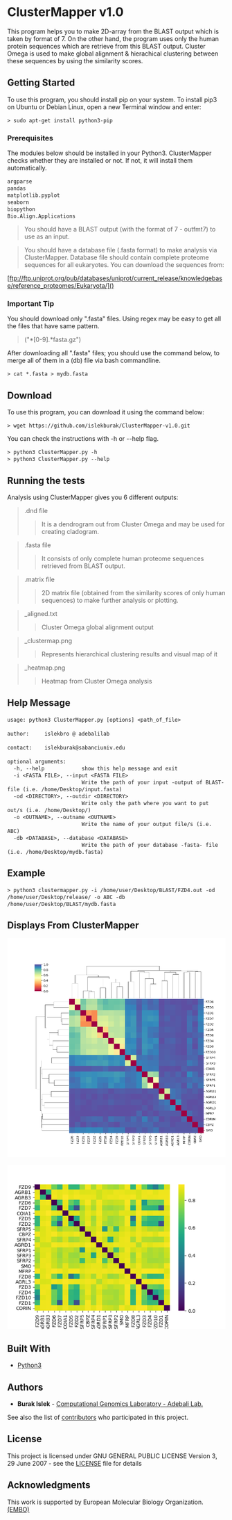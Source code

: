 # ClusterMapper v1.0

This program helps you to make 2D-array from the BLAST output which is taken by format of 7. On the other hand, the program uses only the human protein sequences which are retrieve from this BLAST output. Cluster Omega is used to make global alignment & hierachical clustering between these sequences by using the similarity scores.

## Getting Started

To use this program, you should install pip on your system.
To install pip3 on Ubuntu or Debian Linux, open a new Terminal window and enter:

```
> sudo apt-get install python3-pip
```
### Prerequisites

The modules below should be installed in your Python3. ClusterMapper checks whether they are installed or not. If not, it will install them automatically.

```
argparse
pandas
matplotlib.pyplot
seaborn
biopython
Bio.Align.Applications
```

> You should have a BLAST output (with the format of 7 - outfmt7) to use as an input.

> You should have a database file (.fasta format) to make analysis via ClusterMapper. Database file should contain
complete proteome sequences for all eukaryotes. You can download the sequences from:

[ftp://ftp.uniprot.org/pub/databases/uniprot/current_release/knowledgebase/reference_proteomes/Eukaryota/]()

### Important Tip
You should download only ".fasta" files. Using regex may be easy to get all the files that have same pattern.

>("*[0-9].*fasta.gz")

After downloading all ".fasta" files; you should use the command below, to merge all of them in a (db) file via bash commandline.
```
> cat *.fasta > mydb.fasta
```
## Download

To use this program, you can download it using the command below: 


```
> wget https://github.com/islekburak/ClusterMapper-v1.0.git
```

You can check the instructions with -h or --help flag.
```
> python3 ClusterMapper.py -h
> python3 ClusterMapper.py --help
```

## Running the tests

Analysis using ClusterMapper gives you 6 different outputs:

>.dnd file
>>It is a dendrogram out from Cluster Omega and may be used for creating cladogram.

>.fasta file
>>It consists of only complete human proteome sequences retrieved from BLAST output.

>.matrix file
>>2D matrix file (obtained from the similarity scores of only human sequences) to make further analysis or plotting.

>_aligned.txt
>>Cluster Omega global alignment output

>_clustermap.png
>>Represents hierarchical clustering results and
				visual map of it

>_heatmap.png
>>Heatmap from Cluster Omega analysis

## Help Message
```
usage: python3 ClusterMapper.py [options] <path_of_file>

author:		islekbro @ adebalilab

contact:	islekburak@sabanciuniv.edu

optional arguments:
  -h, --help            show this help message and exit
  -i <FASTA FILE>, --input <FASTA FILE>
                        Write the path of your input -output of BLAST- file (i.e. /home/Desktop/input.fasta)
  -od <DIRECTORY>, --outdir <DIRECTORY>
                        Write only the path where you want to put out/s (i.e. /home/Desktop/)
  -o <OUTNAME>, --outname <OUTNAME>
                        Write the name of your output file/s (i.e. ABC)
  -db <DATABASE>, --database <DATABASE>
                        Write the path of your database -fasta- file (i.e. /home/Desktop/mydb.fasta)
```

## Example
```
> python3 clustermapper.py -i /home/user/Desktop/BLAST/FZD4.out -od /home/user/Desktop/release/ -o ABC -db /home/user/Desktop/BLAST/mydb.fasta
```

## Displays From ClusterMapper
![Image of clustermap](https://raw.githubusercontent.com/islekburak/ClusterMapper-v1.0/master/src/humanfrizzled_clustermap.png)

![Image of heatmap](https://raw.githubusercontent.com/islekburak/ClusterMapper-v1.0/master/src/humanfrizzled_heatmap.png)


## Built With

* [Python3 ](https://www.python.org/download/releases/3.0/)
## Authors

* **Burak Islek** - [Computational Genomics Laboratory - Adebali Lab.
](https://adebalilab.org/)

See also the list of [contributors](https://github.com/orgs/CompGenomeLab/people) who participated in this project.

## License

This project is licensed under GNU GENERAL PUBLIC LICENSE Version 3, 29 June 2007 - see the [LICENSE](LICENSE.md) file for details

## Acknowledgments

This work is supported by European Molecular Biology Organization. [(EMBO)](https://www.embo.org/)
